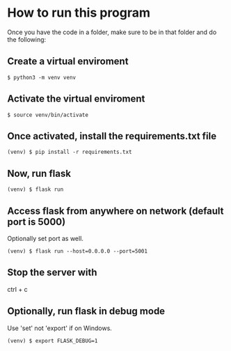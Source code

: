 # How to run this program

Once you have the code in a folder, make sure to be in that folder and do the following:

## Create a virtual enviroment

```
$ python3 -m venv venv
```

## Activate the virtual enviroment

```
$ source venv/bin/activate
```

## Once activated, install the requirements.txt file

```
(venv) $ pip install -r requirements.txt
```

## Now, run flask

```
(venv) $ flask run
```

## Access flask from anywhere on network (default port is 5000)
Optionally set port as well.

```
(venv) $ flask run --host=0.0.0.0 --port=5001
```

## Stop the server with

ctrl + c

## Optionally, run flask in debug mode
Use 'set' not 'export' if on Windows.

```
(venv) $ export FLASK_DEBUG=1
```

